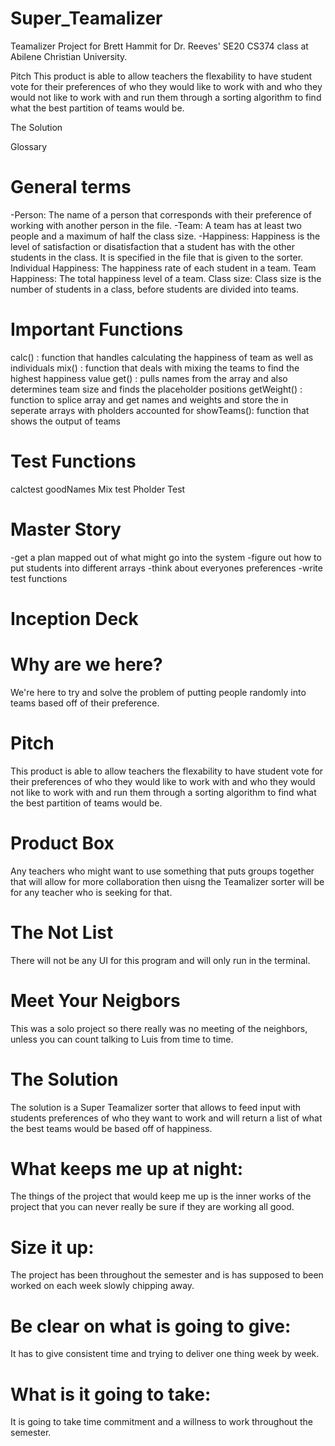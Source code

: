 # Super_Teamalizer
Teamalizer Project for Brett Hammit for Dr. Reeves' SE20 CS374 class at Abilene Christian University. 


Pitch
This product is able to allow teachers the flexability to have student vote for their preferences of who they would like to work with and who they would not like to work with and run them through a sorting algorithm to find what the best partition of teams would be.

The Solution


Glossary
# General terms
-Person: The name of a person that corresponds with their preference of working with another person in the file.
-Team: A team has at least two people and a maximum of half the class size.
-Happiness: Happiness is the level of satisfaction or disatisfaction that a student has with the other students in the class. It is specified in the file that is given to the sorter.
Individual Happiness: The happiness rate of each student in a team.
Team Happiness: The total happiness level of a team.
Class size: Class size is the number of students in a class, before students are divided into teams.

# Important Functions
calc() : function that handles calculating the happiness of team as well as individuals
mix() : function that deals with mixing the teams to find the highest happiness value
get() : pulls names from the array and also determines team size and finds the placeholder positions
getWeight() : function to splice array and get names and weights and store the in seperate arrays with pholders accounted for
showTeams(): function that shows the output of teams

# Test Functions
calctest
goodNames
Mix test
Pholder Test


# Master Story
-get a plan mapped out of what might go into the system
-figure out how to put students into different arrays
-think about everyones preferences
-write test functions


# Inception Deck


# Why are we here?
We're here to try and solve the problem of putting people randomly into teams based off of their preference.


# Pitch
This product is able to allow teachers the flexability to have student vote for their preferences of who they would like to work with and who they would not like to work with and run them through a sorting algorithm to find what the best partition of teams would be.

# Product Box
Any teachers who might want to use something that puts groups together that will allow for more collaboration then uisng the Teamalizer sorter will be for any teacher who is seeking for that.

# The Not List
There will not be any UI for this program and will only run in the terminal.

# Meet Your Neigbors
This was a solo project so there really was no meeting of the neighbors, unless you can count talking to Luis from time to time.

# The Solution
The solution is a Super Teamalizer sorter that allows to feed input with students preferences of who they want to work and will return a list of what the best teams would be based off of happiness.


# What keeps me up at night:
The things of the project that would keep me up is the inner works of the project that you can never really be sure if they are working all good.


# Size it up:
The project has been throughout the semester and is has supposed to been worked on each week slowly chipping away.


# Be clear on what is going to give:
It has to give consistent time and trying to deliver one thing week by week.


# What is it going to take:
It is going to take time commitment and a willness to work throughout the semester.
